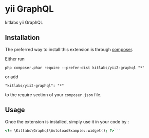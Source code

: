 yii GraphQL
===========
kitlabs yii GraphQL

Installation
------------

The preferred way to install this extension is through [composer](http://getcomposer.org/download/).

Either run

```
php composer.phar require --prefer-dist kitlabs/yii2-graphql "*"
```

or add

```
"kitlabs/yii2-graphql": "*"
```

to the require section of your `composer.json` file.


Usage
-----

Once the extension is installed, simply use it in your code by  :

```php
<?= \Kitlabs\Graphql\AutoloadExample::widget(); ?>```